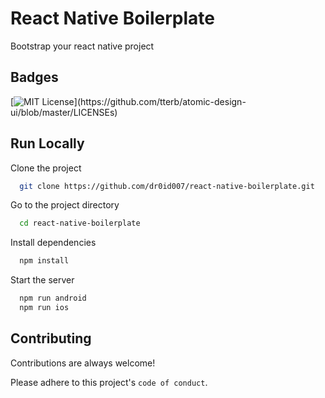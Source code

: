# React Native Boilerplate

Bootstrap your react native project

## Badges

[![MIT License](https://img.shields.io/apm/l/atomic-design-ui.svg?)](https://github.com/tterb/atomic-design-ui/blob/master/LICENSEs)

## Run Locally

Clone the project

```bash
  git clone https://github.com/dr0id007/react-native-boilerplate.git
```

Go to the project directory

```bash
  cd react-native-boilerplate
```

Install dependencies

```bash
  npm install
```

Start the server

```bash
  npm run android
  npm run ios
```

## Contributing

Contributions are always welcome!

Please adhere to this project's `code of conduct`.
